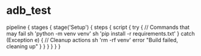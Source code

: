 # adb_test

pipeline {
    stages {
        stage('Setup') {
            steps {
                script {
                    try {
                        // Commands that may fail
                        sh 'python -m venv venv'
                        sh 'pip install -r requirements.txt'
                    } catch (Exception e) {
                        // Cleanup actions
                        sh 'rm -rf venv'
                        error "Build failed, cleaning up"
                    }
                }
            }
        }
    }
}
